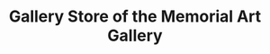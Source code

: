 ---
title: "Gallery Store of the Memorial Art Gallery"
url: /rochester/gallery-store-of-the-memorial-art-gallery/
shop: Andenken
---